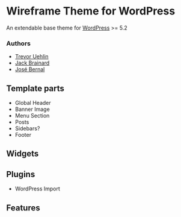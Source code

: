 # Wireframe Theme for WordPress
An extendable base theme for [WordPress](https://wordpress.org) >= 5.2

### Authors
- [Trevor Uehlin](https://link.to.github.org)
- [Jack Brainard](https://link.to.github.org)
- [José Bernal](https://github.com/ocdladefense/wireframe)

## Template parts
* Global Header
* Banner Image
* Menu Section
* Posts
* Sidebars?
* Footer

## Widgets



## Plugins
- WordPress Import

## Features
